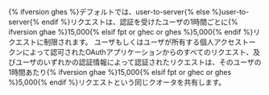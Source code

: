 {% ifversion ghes %}デフォルトでは、user-to-server{% else %}user-to-server{% endif %}リクエストは、認証を受けたユーザの1時間ごとに{% ifversion ghae %}15,000{% elsif fpt or ghec or ghes %}5,000{% endif %}リクエストに制限されます。 ユーザもしくはユーザが所有する個人アクセストークンによって認可されたOAuthアプリケーションからのすべてのリクエスト、及びユーザのいずれかの認証情報によって認証されたリクエストは、そのユーザの1時間あたり{% ifversion ghae %}15,000{% elsif fpt or ghec or ghes %}5,000{% endif %}リクエストという同じクオータを共有します。
